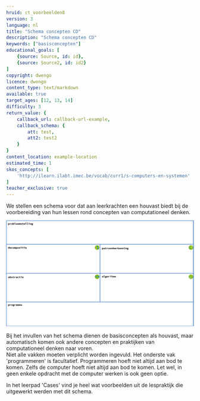 ```yaml
---
hruid: ct_voorbeelden8
version: 3
language: nl
title: "Schema concepten CD"
description: "Schema concepten CD"
keywords: ["basisconcepten"]
educational_goals: [
    {source: Source, id: id}, 
    {source: Source2, id: id2}
]
copyright: dwengo
licence: dwengo
content_type: text/markdown
available: true
target_ages: [12, 13, 14]
difficulty: 3
return_value: {
    callback_url: callback-url-example,
    callback_schema: {
        att: test,
        att2: test2
    }
}
content_location: example-location
estimated_time: 1
skos_concepts: [
    'http://ilearn.ilabt.imec.be/vocab/curr1/s-computers-en-systemen'
]
teacher_exclusive: true
---
```

We stellen een schema voor dat aan leerkrachten een houvast biedt bij de voorbereiding van hun lessen rond concepten van computationeel denken.

![Schema basisconcepten](embed/schema.png "Schema basisconcepten CD")

Bij het invullen van het schema dienen de basisconcepten als houvast, maar automatisch komen ook andere concepten en praktijken van computationeel denken naar voren.<br>
Niet alle vakken moeten verplicht worden ingevuld. Het onderste vak 'programmeren' is facultatief. Programmeren hoeft niet altijd aan bod te komen. Zelfs de computer hoeft niet altijd aan bod te komen. Let wel, in geen enkele opdracht met de computer werken is ook geen optie.  

In het leerpad 'Cases' vind je heel wat voorbeelden uit de lespraktijk die uitgewerkt werden met dit schema. 


